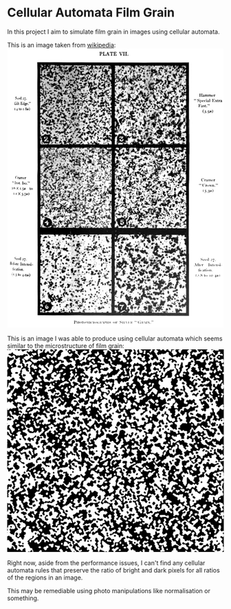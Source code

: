 # Cellular Automata Film Grain

In this project I aim to simulate film grain in images using cellular automata.

This is an image taken from [wikipedia](https://en.wikipedia.org/wiki/Film_grain):
![closeup image of film grain](./Film_Grain.jpg)

This is an image I was able to produce using cellular automata which seems similar to the microstructure of film grain:
![cellular automata image](./Cellular_Automata.png)



Right now, aside from the performance issues, I can't find any cellular automata rules that preserve the ratio of bright and dark pixels for all ratios of the regions in an image.

This may be remediable using photo manipulations like normalisation or something.
